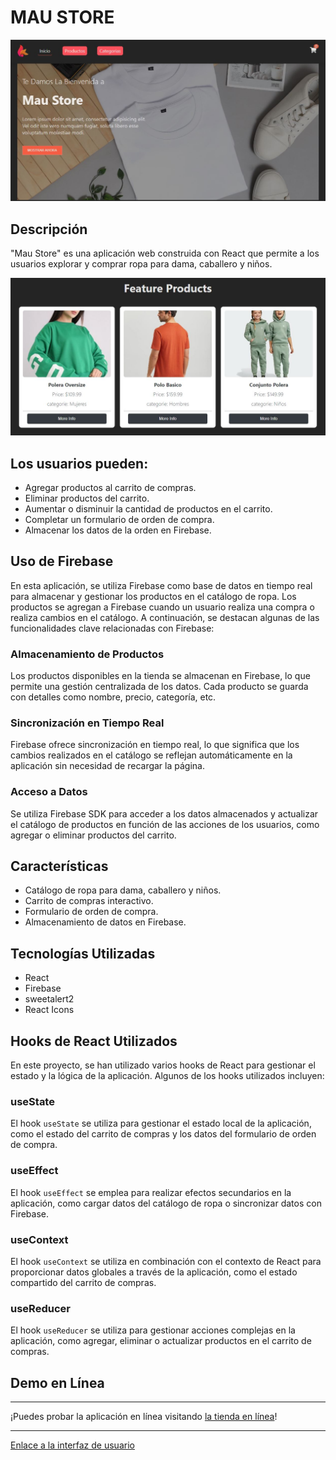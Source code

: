 # MAU STORE

![Captura de Pantalla](./src/assets/home.jpg)

## Descripción

"Mau Store" es una aplicación web construida con React que permite a los usuarios explorar y comprar ropa para dama, caballero y niños.

![Captura de Pantalla](./src/assets/product.jpg)

## Los usuarios pueden:

- Agregar productos al carrito de compras.
- Eliminar productos del carrito.
- Aumentar o disminuir la cantidad de productos en el carrito.
- Completar un formulario de orden de compra.
- Almacenar los datos de la orden en Firebase.

## Uso de Firebase

En esta aplicación, se utiliza Firebase como base de datos en tiempo real para almacenar y gestionar los productos en el catálogo de ropa. Los productos se agregan a Firebase cuando un usuario realiza una compra o realiza cambios en el catálogo. A continuación, se destacan algunas de las funcionalidades clave relacionadas con Firebase:

### Almacenamiento de Productos

Los productos disponibles en la tienda se almacenan en Firebase, lo que permite una gestión centralizada de los datos. Cada producto se guarda con detalles como nombre, precio, categoría, etc.

### Sincronización en Tiempo Real

Firebase ofrece sincronización en tiempo real, lo que significa que los cambios realizados en el catálogo se reflejan automáticamente en la aplicación sin necesidad de recargar la página.

### Acceso a Datos

Se utiliza Firebase SDK para acceder a los datos almacenados y actualizar el catálogo de productos en función de las acciones de los usuarios, como agregar o eliminar productos del carrito.

## Características

- Catálogo de ropa para dama, caballero y niños.
- Carrito de compras interactivo.
- Formulario de orden de compra.
- Almacenamiento de datos en Firebase.

## Tecnologías Utilizadas

- React
- Firebase
- sweetalert2
- React Icons

## Hooks de React Utilizados

En este proyecto, se han utilizado varios hooks de React para gestionar el estado y la lógica de la aplicación. Algunos de los hooks utilizados incluyen:

### useState

El hook `useState` se utiliza para gestionar el estado local de la aplicación, como el estado del carrito de compras y los datos del formulario de orden de compra.

### useEffect

El hook `useEffect` se emplea para realizar efectos secundarios en la aplicación, como cargar datos del catálogo de ropa o sincronizar datos con Firebase.

### useContext

El hook `useContext` se utiliza en combinación con el contexto de React para proporcionar datos globales a través de la aplicación, como el estado compartido del carrito de compras.

### useReducer

El hook `useReducer` se utiliza para gestionar acciones complejas en la aplicación, como agregar, eliminar o actualizar productos en el carrito de compras.


## Demo en Línea

---

¡Puedes probar la aplicación en línea visitando [la tienda en línea](enlace-a-tu-aplicacion)!

---
[Enlace a la interfaz de usuario]()